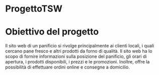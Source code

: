 # ProgettoTSW

# Obiettivo del progetto 
Il sito web di un panificio si rivolge principalmente ai clienti locali, i quali cercano pane fresco 
e altri prodotti da forno di qualità. Il sito web ha lo scopo di fornire informazioni sulla 
posizione del panificio, gli orari di apertura, i prodotti disponibili, i prezzi e le promozioni. 
Inoltre, offre la possibilità di effettuare ordini online e consegne a domicilio.  
